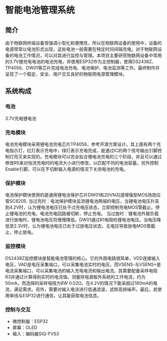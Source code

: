# 智能电池管理系统

## 简介

由于物联网终端设备常强调小型化和便携性，所以在物联网设备的使用中，设备的电源常常以电池形式出现，这些电池一般需要在特定时间间隔充电。对于物联网设备的电池工作情况，可以对其进行监控与管理。本项目主要研究物联网设备中常用的3.7V锂充电电池的电池充电，并使用ESP32作为主控制器，使用DS2438Z、TP4056、DW01等芯片完成电池充电、电池保护、电池监测等工作。最终制作并呈现了一个稳定、安全、用户交互良好的物联网电源管理模块。

## 系统构成

### 电池

3.7V充电锂电池

### 充电模块

电池充电模块采用锂电池充电芯片TP4056，参考开源方案设计。其上面有两个充电指示灯，红灯表示充电中，绿灯表示充电完成，是通过IC的两个信号输出引脚控制灯亮灭来实现的。充电模块可以完全拟合锂电池充电的三个阶段，并且可以通过修改R5来对恒流充电时的电流大小进行修改，以匹配不同的电池容量。另外控制Enable引脚，可以在不切断输入电源的情况下关闭电池的充电。

### 保护模块

电池保护模块使用的是通用锂电池保护芯片DW01和20VN沟道增强型MOS场效应管SC8205.
当过充时：电池保护模块监测锂电池两端的电压，当锂电池电压升高到4.2V时，认为锂电池电压已处于过充电压状态，立即控制充电MOS管截止。停止锂电池的充电，电池充电回路被切断，停止充电。
当过放时：锂电池外接负载进行放电时，锂电池电压将慢慢降低。DW01通过R1电阻检锂电池电压。当电压降低至2.3V时，认为锂电池电压已处于过放电压状态，无电压导致放电MOS管截止，停止放电。

### 监控模块

DS2438Z监控模块是智能电池管理的核心。它的外围电路很简单，VDD连接输入电压，VAD是电压采集端口，可以采集电池实时的电压，而VSENS-与VSENS+是电流采集端口，可以采集电池的输入充电电流和输出电流。其需要配备采样电阻R3并通过计算得到实时的电流值。测量除电源板外系统的工作电流，约为50mA，而选择的采样电阻为8W 0.02Ω，在4.2V的情况下能采超过180mA的电流，满足需求。另外，需要对输入电流进行低通滤波，滤除高频噪声。最后，其使用单线与ESP32进行通信，让其能获取电池信息。


### 控制与交互

- 微控制器：ESP32
- 屏幕：OLED
- 输入：编码器SIQ-FVS3
